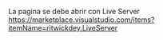 La pagina se debe abrir con Live Server
https://marketplace.visualstudio.com/items?itemName=ritwickdey.LiveServer